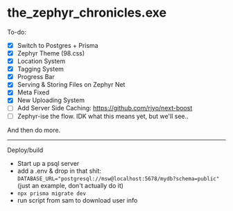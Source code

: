 # the_zephyr_chronicles.exe

To-do:

- [x] Switch to Postgres + Prisma
- [x] Zephyr Theme (98.css)
- [x] Location System
- [x] Tagging System 
- [x] Progress Bar
- [x] Serving & Storing Files on Zephyr Net
- [x] Meta Fixed
- [x] New Uploading System
- [ ] Add Server Side Caching: https://github.com/rjyo/next-boost
- [ ] Zephyr-ise the flow. IDK what this means yet, but we'll see..

And then do more.

---

Deploy/build

- Start up a psql server
- add a .env & drop in that shit: `DATABASE_URL="postgresql://msw@localhost:5678/mydb?schema=public"` (just an example, don't actually do it)
- `npx prisma migrate dev`
- run script from sam to download user info
